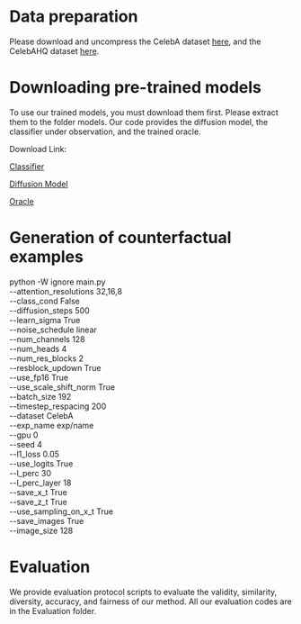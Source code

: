# **Data preparation**
Please download and uncompress the CelebA dataset [here](https://mmlab.ie.cuhk.edu.hk/projects/CelebA.html), and the CelebAHQ dataset [here](https://github.com/switchablenorms/CelebAMask-HQ).

# **Downloading pre-trained models**
To use our trained models, you must download them first. Please extract them to the folder models. Our code provides the diffusion model, the classifier under observation, and the trained oracle.  

Download Link:  

[Classifier](https://drive.google.com/file/d/1OqjWns4NSu6AiKkOnpUOjUHzA8sQlaOA/view)  

[Diffusion Model](https://drive.google.com/file/d/17iB1aL4xctDukov-OIDuKqZdQ9YB1ZQz/view)  

[Oracle](https://drive.google.com/file/d/1Ua9gK1BiUTG4wIkhpBpWyn6B-OCQKKMx/view)  

# **Generation of counterfactual examples**
python -W ignore main.py \
    --attention_resolutions 32,16,8 \
    --class_cond False \
    --diffusion_steps 500 \
    --learn_sigma True \
    --noise_schedule linear \
    --num_channels 128 \
    --num_heads 4 \
    --num_res_blocks 2 \
    --resblock_updown True \
    --use_fp16 True \
    --use_scale_shift_norm True \
    --batch_size 192 \
    --timestep_respacing 200  \
    --dataset CelebA \
    --exp_name exp/name \
    --gpu 0 \
    --seed 4 \
    --l1_loss 0.05 \
    --use_logits True \
    --l_perc 30 \
    --l_perc_layer 18 \
    --save_x_t True \
    --save_z_t True\
    --use_sampling_on_x_t True \
    --save_images True \
    --image_size 128

# **Evaluation**
We provide evaluation protocol scripts to evaluate the validity, similarity, diversity, accuracy, and fairness of our method. All our evaluation codes are in the Evaluation folder.
